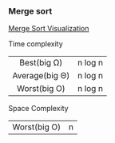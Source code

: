 
### Merge sort


[Merge Sort Visualization](https://www.cs.usfca.edu/~galles/visualization/ComparisonSort.html)

Time complexity

|                       |             |
|:---:                  |:---:        |
|Best(big &Omega;)      |n log n      |
|Average(big &Theta;)   |n log n      |
|Worst(big O)           |n log n      |

Space Complexity

|                       |             |
|:---:                  |:---:        |
|Worst(big O)           |    n        |





